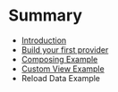 # Summary

* [Introduction](README.md)
* [Build your first provider](basic-example.md)
* [Composing Example](composing-example.md)
* [Custom View Example](custom-view-data-example.md)
* Reload Data Example


